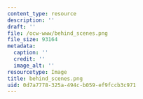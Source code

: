 ```yaml
---
content_type: resource
description: ''
draft: ''
file: /ocw-www/behind_scenes.png
file_size: 93164
metadata:
  caption: ''
  credit: ''
  image_alt: ''
resourcetype: Image
title: behind_scenes.png
uid: 0d7a7778-325a-494c-b059-ef9fccb3c971
---
```

